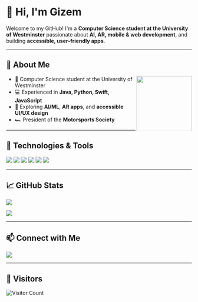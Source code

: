 # 👋 Hi, I'm Gizem

Welcome to my GitHub! I'm a **Computer Science student at the University of Westminster** passionate about **AI, AR, mobile & web development**, and building **accessible, user-friendly apps**.  

---
## 🚀 About Me

<img src="https://media.giphy.com/media/v1.Y2lkPTc5MGI3NjExdnVnYWNza2ppNjRicnU4anNtYTFqb2FmdzU3cWw4cDc1cnR1bjR5dCZlcD12MV9zdGlja2Vyc19zZWFyY2gmY3Q9cw/j0HjChGV0J44KrrlGv/giphy.gif" width="150" align="right" />

- 🏫 Computer Science student at the University of Westminster  
- 💻 Experienced in **Java, Python, Swift, JavaScript**  
- 🌱 Exploring **AI/ML**, **AR apps**, and **accessible UI/UX design**  
- 🏎️ President of the **Motorsports Society**  


---

## 🔧 Technologies & Tools
<p>
  <img src="https://img.shields.io/badge/Java-ED8B00?style=for-the-badge&logo=java&logoColor=white" />
  <img src="https://img.shields.io/badge/Python-3776AB?style=for-the-badge&logo=python&logoColor=white" />
  <img src="https://img.shields.io/badge/Flutter-02569B?style=for-the-badge&logo=flutter&logoColor=white" />
  <img src="https://img.shields.io/badge/Django-092E20?style=for-the-badge&logo=django&logoColor=white" />
  <img src="https://img.shields.io/badge/JavaScript-F7DF1E?style=for-the-badge&logo=javascript&logoColor=black" />
  <img src="https://img.shields.io/badge/VS%20Code-007ACC?style=for-the-badge&logo=visual-studio-code&logoColor=white" />
</p>

---

## 📈 GitHub Stats
<p align="left">
  <img src="https://github-readme-stats.vercel.app/api?username=gzmgzde&show_icons=true&theme=radical&count_private=true" />
</p>

<p align="left">
  <img src="https://github-readme-stats.vercel.app/api/top-langs/?username=gzmgzde&layout=compact&theme=radical" />
</p>

---

## 📫 Connect with Me
<p>
  <a href="https://www.linkedin.com/in/gizem-aydin-999981276"><img src="https://img.shields.io/badge/LinkedIn-0A66C2?style=for-the-badge&logo=linkedin&logoColor=white" /></a>
</p>

---
## 👀 Visitors
![Visitor Count](https://visitor-badge.laobi.icu/badge?page_id=gzmgzde.gzmgzde)



